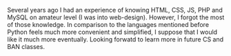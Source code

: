 Several years ago I had an experience of knowing HTML, CSS, JS, PHP and MySQL on amateur level (I was into web-design). However, I forgot the most of those knowledge. 
In comparison to the languages mentioned before Python feels much more convenient and simplified, I suppose that I would like it much more eventually.
Looking forwatd to learn more in future CS and BAN classes.
